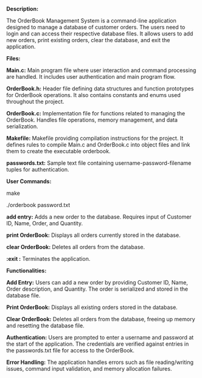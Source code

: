 **Description:**

The OrderBook Management System is a command-line application designed to manage a database of customer orders. 
The users need to login and can access their respective database files.
It allows users to add new orders, print existing orders, clear the database, and exit the application.


**Files:**

**Main.c:** Main program file where user interaction and command processing are handled. It includes user authentication and main program flow.

**OrderBook.h:** Header file defining data structures and function prototypes for OrderBook operations. It also contains constants and enums used throughout the project.

**OrderBook.c:** Implementation file for functions related to managing the OrderBook. Handles file operations, memory management, and data serialization.

**Makefile:** Makefile providing compilation instructions for the project. It defines rules to compile Main.c and OrderBook.c into object files and link them to create the executable orderbook.

**passwords.txt:** Sample text file containing username-password-filename tuples for authentication. 


**User Commands:**

make

./orderbook password.txt


**add entry:** Adds a new order to the database. Requires input of Customer ID, Name, Order, and Quantity.

**print OrderBook:** Displays all orders currently stored in the database.

**clear OrderBook:** Deletes all orders from the database.

**:exit :** Terminates the application.


**Functionalities:**

**Add Entry:**
Users can add a new order by providing Customer ID, Name, Order description, and Quantity. The order is serialized and stored in the database file.

**Print OrderBook:**
Displays all existing orders stored in the database. 

**Clear OrderBook:**
Deletes all orders from the database, freeing up memory and resetting the database file.

**Authentication:**
Users are prompted to enter a username and password at the start of the application. 
The credentials are verified against entries in the passwords.txt file for access to the OrderBook.

**Error Handling:**
The application handles errors such as file reading/writing issues, command input validation, and memory allocation failures.



